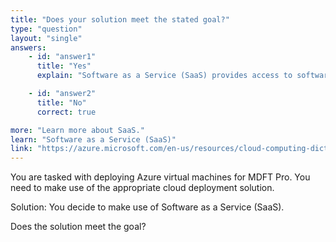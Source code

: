 ```yaml
---
title: "Does your solution meet the stated goal?"
type: "question"
layout: "single"
answers:
    - id: "answer1"
      title: "Yes"
      explain: "Software as a Service (SaaS) provides access to software applications over the internet, where the underlying infrastructure and platform are managed by the provider. This does not meet the stated goal."

    - id: "answer2"
      title: "No"
      correct: true

more: "Learn more about SaaS."
learn: "Software as a Service (SaaS)"
link: "https://azure.microsoft.com/en-us/resources/cloud-computing-dictionary/what-is-saas/"
---
```

You are tasked with deploying Azure virtual machines for MDFT Pro. You need to make use of the appropriate cloud deployment solution.

Solution: You decide to make use of Software as a Service (SaaS).

Does the solution meet the goal?
